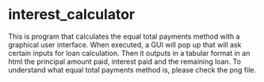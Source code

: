# interest_calculator
This is program that calculates the equal total payments method with a graphical user interface.
When executed, a GUI will pop up that will ask certain inputs for loan calculation.
Then it outputs in a tabular format in an html the principal amount paid, interest paid and the remaining loan.
To understand what equal  total payments method is, please check the png file.
